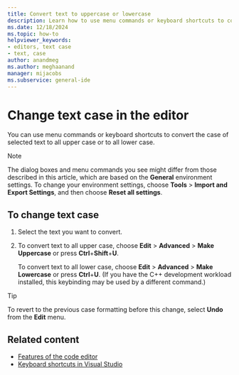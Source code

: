 ```yaml
---
title: Convert text to uppercase or lowercase
description: Learn how to use menu commands or keyboard shortcuts to convert the case of selected text to all upper case or to all lower case.
ms.date: 12/18/2024
ms.topic: how-to
helpviewer_keywords:
- editors, text case
- text, case
author: anandmeg
ms.author: meghaanand
manager: mijacobs
ms.subservice: general-ide
---
```

# Change text case in the editor

You can use menu commands or keyboard shortcuts to convert the case of selected text to all upper case or to all lower case.

> [!NOTE]
> The dialog boxes and menu commands you see might differ from those described in this article, which are based on the **General** environment settings. To change your environment settings, choose **Tools** > **Import and Export Settings**, and then choose **Reset all settings**.

## To change text case

1. Select the text you want to convert.

2. To convert text to all upper case, choose **Edit** > **Advanced** > **Make Uppercase** or press **Ctrl**+**Shift**+**U**.

   To convert text to all lower case, choose **Edit** > **Advanced** > **Make Lowercase** or press **Ctrl**+**U**. (If you have the C++ development workload installed, this keybinding may be used by a different command.)

> [!TIP]
> To revert to the previous case formatting before this change, select **Undo** from the **Edit** menu.

## Related content

- [Features of the code editor](../ide/writing-code-in-the-code-and-text-editor.md)
- [Keyboard shortcuts in Visual Studio](default-keyboard-shortcuts-in-visual-studio.md)
